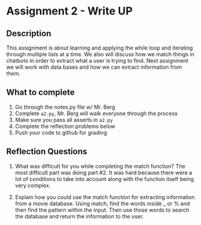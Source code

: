 # Assignment 2 - Write UP

## Description
This assignment is about learning and applying the while loop and iterating through multiple lists at a time.  We also will discuss how we match things in chatbots in order to extract what a user is trying to find.  Next assignment we will work with data bases and how we can extract information from them.

## What to complete
1. Go through the notes.py file w/ Mr. Berg
2. Complete `a2.py`, Mr. Berg will walk everyone through the process
3. Make sure you pass all asserts in `a2.py`
4. Complete the reflection problems below
5. Push your code to github for grading

## Reflection Questions
1. What was difficult for you while completing the match function?
The most difficult part was doing part #2. It was hard because there were a lot of conditions to take into account along with the function itself being very complex.


2. Explain how you could use the match function for extracting information from a movie database.
Using match, find the words inside _ or % and then find the pattern within the input. Then use those words to search the database and return the information to the user.

